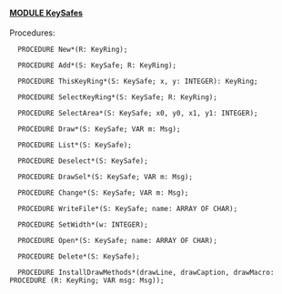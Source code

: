 
#### [MODULE KeySafes](https://github.com/io-core/Attest/blob/main/KeySafes.Mod)

Procedures:

```
  PROCEDURE New*(R: KeyRing);
```
```
  PROCEDURE Add*(S: KeySafe; R: KeyRing);
```
```
  PROCEDURE ThisKeyRing*(S: KeySafe; x, y: INTEGER): KeyRing;
```
```
  PROCEDURE SelectKeyRing*(S: KeySafe; R: KeyRing);
```
```
  PROCEDURE SelectArea*(S: KeySafe; x0, y0, x1, y1: INTEGER);
```
```
  PROCEDURE Draw*(S: KeySafe; VAR m: Msg);
```
```
  PROCEDURE List*(S: KeySafe);
```
```
  PROCEDURE Deselect*(S: KeySafe);
```
```
  PROCEDURE DrawSel*(S: KeySafe; VAR m: Msg);
```
```
  PROCEDURE Change*(S: KeySafe; VAR m: Msg);
```
```
  PROCEDURE WriteFile*(S: KeySafe; name: ARRAY OF CHAR);
```
```
  PROCEDURE SetWidth*(w: INTEGER);
```
```
  PROCEDURE Open*(S: KeySafe; name: ARRAY OF CHAR);
```
```
  PROCEDURE Delete*(S: KeySafe);
```
```
  PROCEDURE InstallDrawMethods*(drawLine, drawCaption, drawMacro: PROCEDURE (R: KeyRing; VAR msg: Msg));
```

